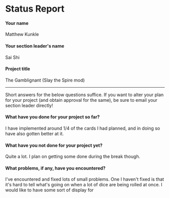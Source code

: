 # Status Report

#### Your name

Matthew Kunkle

#### Your section leader's name

Sai Shi

#### Project title

The Gamblignant (Slay the Spire mod)

***

Short answers for the below questions suffice. If you want to alter your plan for your project (and obtain approval for the same), be sure to email your section leader directly!

#### What have you done for your project so far?

I have implemented around 1/4 of the cards I had planned, and in doing so have also gotten better at it.

#### What have you not done for your project yet?

Quite a lot. I plan on getting some done during the break though.

#### What problems, if any, have you encountered?

I've encountered and fixed lots of small problems. One I haven't fixed is that it's hard to tell what's going on when a lot of dice are being rolled at once.
I would like to have some sort of display for 